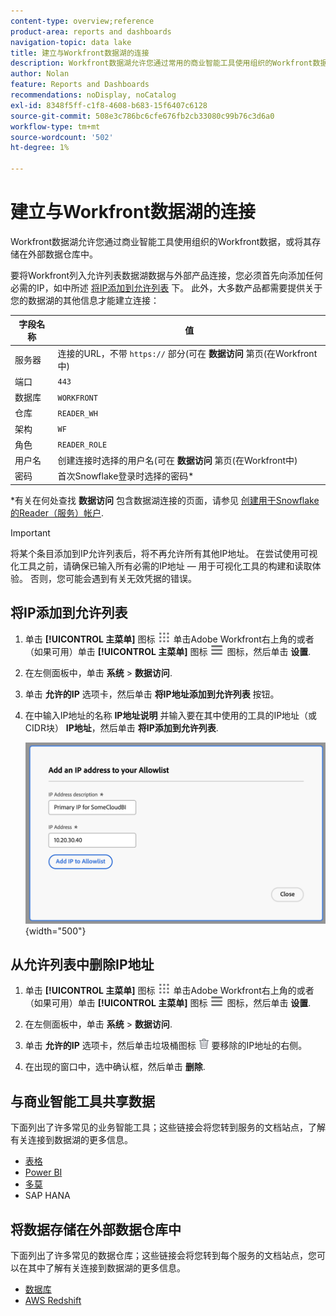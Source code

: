 ```yaml
---
content-type: overview;reference
product-area: reports and dashboards
navigation-topic: data lake
title: 建立与Workfront数据湖的连接
description: Workfront数据湖允许您通过常用的商业智能工具使用组织的Workfront数据，或将其存储在外部数据仓库中。
author: Nolan
feature: Reports and Dashboards
recommendations: noDisplay, noCatalog
exl-id: 8348f5ff-c1f8-4608-b683-15f6407c6128
source-git-commit: 508e3c786bc6cfe676fb2cb33080c99b76c3d6a0
workflow-type: tm+mt
source-wordcount: '502'
ht-degree: 1%

---
```


# 建立与Workfront数据湖的连接

Workfront数据湖允许您通过商业智能工具使用组织的Workfront数据，或将其存储在外部数据仓库中。

要将Workfront列入允许列表数据湖数据与外部产品连接，您必须首先向添加任何必需的IP，如中所述 [将IP添加到允许列表](#add-ips-to-the-allowlist) 下。 此外，大多数产品都需要提供关于您的数据湖的其他信息才能建立连接：

| 字段名称 | 值 |
|---------------|-------------|
| 服务器 | 连接的URL，不带 `https://` 部分(可在 **数据访问** 第页(在Workfront中) |
| 端口 | `443` |
| 数据库 | `WORKFRONT` |
| 仓库 | `READER_WH` |
| 架构 | `WF` |
| 角色 | `READER_ROLE` |
| 用户名 | 创建连接时选择的用户名(可在 **数据访问** 第页(在Workfront中) |
| 密码 | 首次Snowflake登录时选择的密码* |

*有关在何处查找 **数据访问** 包含数据湖连接的页面，请参见 [创建用于Snowflake的Reader（服务）帐户](/help/quicksilver/reports-and-dashboards/data-lake/create-a-reader-account.md).

>[!IMPORTANT]
>
>将某个条目添加到IP允许列表后，将不再允许所有其他IP地址。 在尝试使用可视化工具之前，请确保已输入所有必需的IP地址 — 用于可视化工具的构建和读取体验。 否则，您可能会遇到有关无效凭据的错误。

## 将IP添加到允许列表

1. 单击 **[!UICONTROL 主菜单]** 图标 ![主菜单](/help/_includes/assets/main-menu-icon.png) 单击Adobe Workfront右上角的或者（如果可用）单击 **[!UICONTROL 主菜单]** 图标 ![主菜单](/help/_includes/assets/main-menu-icon-left-nav.png) 图标，然后单击 **设置**.

1. 在左侧面板中，单击 **系统** > **数据访问**.

1. 单击 **允许的IP** 选项卡，然后单击 **将IP地址添加到允许列表** 按钮。

1. 在中输入IP地址的名称 **IP地址说明** 并输入要在其中使用的工具的IP地址（或CIDR块） **IP地址**，然后单击 **将IP添加到允许列表**.

   ![添加IP地址](/help/quicksilver/reports-and-dashboards/data-lake/assets/add-IP-allowlist.png) {width="500"}

## 从允许列表中删除IP地址

1. 单击 **[!UICONTROL 主菜单]** 图标 ![主菜单](/help/_includes/assets/main-menu-icon.png) 单击Adobe Workfront右上角的或者（如果可用）单击 **[!UICONTROL 主菜单]** 图标 ![主菜单](/help/_includes/assets/main-menu-icon-left-nav.png) 图标，然后单击 **设置**.

1. 在左侧面板中，单击 **系统** > **数据访问**.

1. 单击 **允许的IP** 选项卡，然后单击垃圾桶图标 ![“删除”图标](/help/quicksilver/reports-and-dashboards/data-lake/assets/delete.png) 要移除的IP地址的右侧。

1. 在出现的窗口中，选中确认框，然后单击 **删除**.

## 与商业智能工具共享数据

下面列出了许多常见的业务智能工具；这些链接会将您转到服务的文档站点，了解有关连接到数据湖的更多信息。

* [表格](https://help.tableau.com/current/pro/desktop/en-us/basicconnectoverview.htm)
* [Power BI](https://learn.microsoft.com/power-query/connectors/snowflake)
* [多莫](https://www.domo.com/appstore/connector/snowflake-connector/overview)
* SAP HANA

## 将数据存储在外部数据仓库中

下面列出了许多常见的数据仓库；这些链接会将您转到每个服务的文档站点，您可以在其中了解有关连接到数据湖的更多信息。

* [数据库](https://docs.databricks.com/en/connect/index.html)
* [AWS Redshift](https://docs.aws.amazon.com/redshift/latest/gsg/federated-query.html)

